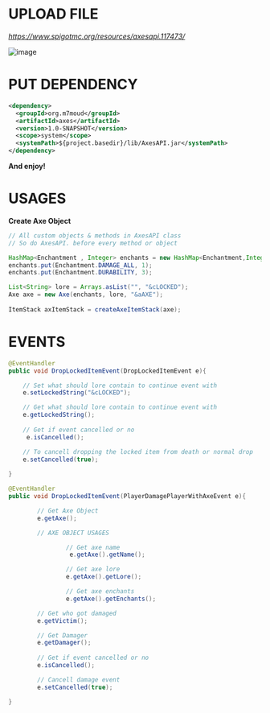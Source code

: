 # UPLOAD FILE
*https://www.spigotmc.org/resources/axesapi.117473/*

![image](https://github.com/tempMahmoud/Axes-System/assets/170753064/f0481967-6ed1-48f4-b0ee-a0fd36023c00)

# PUT DEPENDENCY
```xml
<dependency>
  <groupId>org.m7moud</groupId>
  <artifactId>axes</artifactId>
  <version>1.0-SNAPSHOT</version>
  <scope>system</scope>
  <systemPath>${project.basedir}/lib/AxesAPI.jar</systemPath>
</dependency>
```
**And enjoy!**

# USAGES


**Create Axe Object**
```java
// All custom objects & methods in AxesAPI class
// So do AxesAPI. before every method or object

HashMap<Enchantment , Integer> enchants = new HashMap<Enchantment,Integer>();
enchants.put(Enchantment.DAMAGE_ALL, 1);
enchants.put(Enchantment.DURABILITY, 3);

List<String> lore = Arrays.asList("", "&cLOCKED");
Axe axe = new Axe(enchants, lore, "&aAXE");
              
ItemStack axItemStack = createAxeItemStack(axe);
```

# EVENTS

```java
@EventHandler
public void DropLockedItemEvent(DropLockedItemEvent e){

    // Set what should lore contain to continue event with
    e.setLockedString("&cLOCKED");

    // Get what should lore contain to continue event with
    e.getLockedString();
        
    // Get if event cancelled or no
     e.isCancelled();

    // To cancell dropping the locked item from death or normal drop
    e.setCancelled(true);
        
}
```

```java
@EventHandler
public void DropLockedItemEvent(PlayerDamagePlayerWithAxeEvent e){

        // Get Axe Object
        e.getAxe();

        // AXE OBJECT USAGES

                // Get axe name
                 e.getAxe().getName();

                // Get axe lore
                e.getAxe().getLore();

                // Get axe enchants
                e.getAxe().getEnchants();

        // Get who got damaged
        e.getVictim();

        // Get Damager
        e.getDamager();
        
        // Get if event cancelled or no
        e.isCancelled();

        // Cancell damage event
        e.setCancelled(true);

}
```

